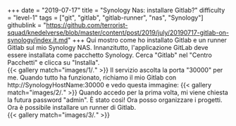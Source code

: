 +++
date = "2019-07-17"
title = "Synology Nas: installare Gitlab?"
difficulty = "level-1"
tags = ["git", "gitlab", "gitlab-runner", "nas", "Synology"]
githublink = "https://github.com/terrorist-squad/knedelverse/blob/master/content/post/2019/july/20190717-gitlab-on-synology/index.it.md"
+++
Qui mostro come ho installato Gitlab e un runner Gitlab sul mio Synology NAS. Innanzitutto, l'applicazione GitLab deve essere installata come pacchetto Synology. Cerca "Gitlab" nel "Centro Pacchetti" e clicca su "Installa".   
{{< gallery match="images/1/*.*" >}}
Il servizio ascolta la porta "30000" per me. Quando tutto ha funzionato, richiamo il mio Gitlab con http://SynologyHostName:30000 e vedo questa immagine:
{{< gallery match="images/2/*.*" >}}
Quando accedo per la prima volta, mi viene chiesta la futura password "admin". È stato così! Ora posso organizzare i progetti. Ora è possibile installare un runner di Gitlab.  
{{< gallery match="images/3/*.*" >}}

